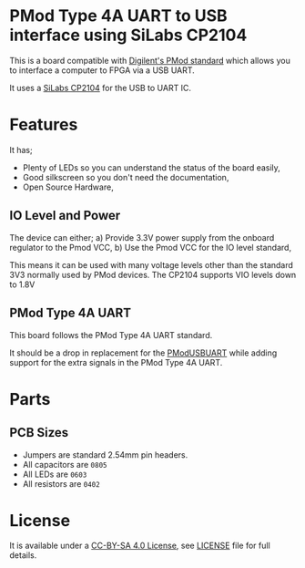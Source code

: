 # PMod Type 4A UART to USB interface using SiLabs CP2104

This is a board compatible with 
[Digilent's PMod standard](https://www.silabs.com/Support%20Documents/TechnicalDocs/cp2104.pdf)
which allows you to interface a computer to FPGA via a USB UART.

It uses a 
[SiLabs CP2104](https://www.silabs.com/Support%20Documents/TechnicalDocs/cp2104.pdf)
for the USB to UART IC.

# Features

It has;

 * Plenty of LEDs so you can understand the status of the board easily,
 * Good silkscreen so you don't need the documentation,
 * Open Source Hardware,

## IO Level and Power

The device can either;
 a) Provide 3.3V power supply from the onboard regulator to the Pmod VCC,
 b) Use the Pmod VCC for the IO level standard,

This means it can be used with many voltage levels other than the standard 3V3
normally used by PMod devices. The CP2104 supports VIO levels down to 1.8V

## PMod Type 4A UART

This board follows the PMod Type 4A UART standard.

It should be a drop in replacement for the 
[PModUSBUART](https://store.digilentinc.com/pmodusbuart-usb-to-uart-interface/)
while adding support for the extra signals in the PMod Type 4A UART.

# Parts

## PCB Sizes

 * Jumpers are standard 2.54mm pin headers.
 * All capacitors are `0805`
 * All LEDs are `0603`
 * All resistors are `0402`

# License

It is available under a [CC-BY-SA 4.0 License](LICENSE), see [LICENSE](LICENSE)
file for full details.
